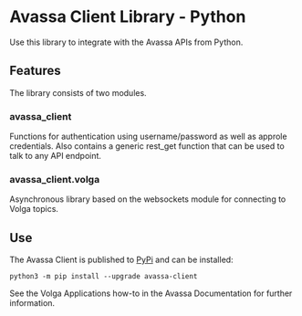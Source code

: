 # Avassa Client Library - Python

Use this library to integrate with the Avassa APIs from Python.

## Features

The library consists of two modules.

### avassa_client

Functions for authentication using username/password as well as approle
credentials. Also contains a generic rest_get function that can be used to talk
to any API endpoint.

### avassa_client.volga

Asynchronous library based on the websockets module for connecting to
Volga topics.

## Use

The Avassa Client is published to
[PyPi](https://pypi.org/project/avassa-client/) and can be installed:
```shell
python3 -m pip install --upgrade avassa-client
```

See the Volga Applications how-to in the Avassa Documentation for
further information.
